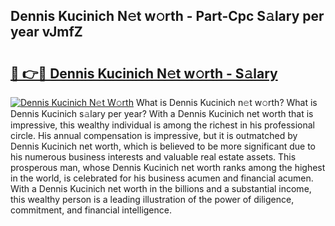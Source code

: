 ## Dennis Kucinich N𝚎t w𝚘rth - Part-Cpc S𝚊lary per year vJmfZ

# <h2><a href="http://gc3xesg.nevu.top/?p=Dennis+Kucinich">🔗 👉🔴 Dennis Kucinich N𝚎t w𝚘rth - S𝚊lary</a></h2>

[![Dennis Kucinich N𝚎t W𝚘rth](https://i.imgur.com/Oavwk0R.jpeg)](http://gc3xesg.nevu.top/?p=Dennis+Kucinich)
What is Dennis Kucinich n𝚎t w𝚘rth? What is Dennis Kucinich s𝚊lary per year?
With a Dennis Kucinich net worth that is impressive, this wealthy individual is among the richest in his professional circle. His annual compensation is impressive, but it is outmatched by Dennis Kucinich net worth, which is believed to be more significant due to his numerous business interests and valuable real estate assets. This prosperous man, whose Dennis Kucinich net worth ranks among the highest in the world, is celebrated for his business acumen and financial acumen. With a Dennis Kucinich net worth in the billions and a substantial income, this wealthy person is a leading illustration of the power of diligence, commitment, and financial intelligence.
